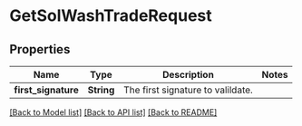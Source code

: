 # GetSolWashTradeRequest

## Properties

Name | Type | Description | Notes
------------ | ------------- | ------------- | -------------
**first_signature** | **String** | The first signature to valildate. | 

[[Back to Model list]](../README.md#documentation-for-models) [[Back to API list]](../README.md#documentation-for-api-endpoints) [[Back to README]](../README.md)


